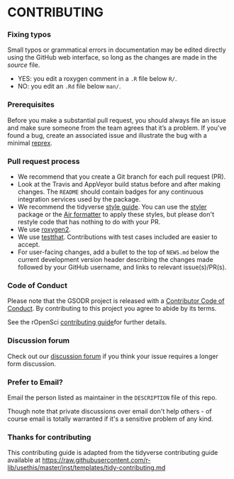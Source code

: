 # CONTRIBUTING

### Fixing typos

Small typos or grammatical errors in documentation may be edited directly using the GitHub web interface, so long as the changes are made in the _source_ file.

- YES: you edit a roxygen comment in a `.R` file below `R/`.
- NO: you edit an `.Rd` file below `man/`.

### Prerequisites

Before you make a substantial pull request, you should always file an issue and make sure someone from the team agrees that it’s a problem.
If you’ve found a bug, create an associated issue and illustrate the bug with a minimal [reprex](https://www.tidyverse.org/help/#reprex).

### Pull request process

- We recommend that you create a Git branch for each pull request (PR).
- Look at the Travis and AppVeyor build status before and after making changes.
  The `README` should contain badges for any continuous integration services used by the package.
- We recommend the tidyverse [style guide](http://style.tidyverse.org).
  You can use the [styler](https://CRAN.R-project.org/package=styler) package or the [Air formatter](https://posit-dev.github.io/air/formatter.html) to apply these styles, but please don't restyle code that has nothing to do with your PR.
- We use [roxygen2](https://cran.r-project.org/package=roxygen2).
- We use [testthat](https://cran.r-project.org/package=testthat).
  Contributions with test cases included are easier to accept.
- For user-facing changes, add a bullet to the top of `NEWS.md` below the current development version header describing the changes made followed by your GitHub username, and links to relevant issue(s)/PR(s).

### Code of Conduct

Please note that the GSODR project is released with a [Contributor Code of Conduct](CODE_OF_CONDUCT.md).
By contributing to this project you agree to abide by its terms.

See the rOpenSci [contributing guide](https://ropensci.github.io/dev_guide/contributingguide.html)for further details.

### Discussion forum

Check out our [discussion forum](https://discuss.ropensci.org) if you think your issue requires a longer form discussion.

### Prefer to Email?

Email the person listed as maintainer in the `DESCRIPTION` file of this repo.

Though note that private discussions over email don't help others - of course email is totally warranted if it's a sensitive problem of any kind.

### Thanks for contributing

This contributing guide is adapted from the tidyverse contributing guide available at <https://raw.githubusercontent.com/r-lib/usethis/master/inst/templates/tidy-contributing.md>

